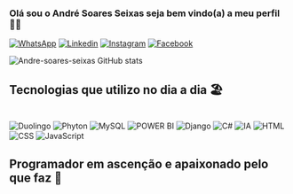 ### Olá sou o André Soares Seixas seja bem vindo(a) a meu perfil 👋🏿

[![WhatsApp](https://img.shields.io/badge/WhatsApp-25D366?style=for-the-badge&logo=whatsapp&logoColor=white)](https://wa.me/31987631869)
[![Linkedin](https://img.shields.io/badge/LinkedIn-0077B5?style=for-the-badge&logo=linkedin&logoColor=white)](https://www.linkedin.com/in/andr%C3%A9-soares-seixas-624782325/)
[![Instagram](https://img.shields.io/badge/Instagram-E4405F?style=for-the-badge&logo=instagram&logoColor=white)](https://www.instagram.com/andresoaresseixas)
[![Facebook](https://img.shields.io/badge/Facebook-1877F2?style=for-the-badge&logo=facebook&logoColor=white)](https://www.facebook.com/andre.soaresseixas)

![Andre-soares-seixas GitHub stats](https://github-readme-stats.vercel.app/api?username=Andre-soares-seixas&show_icons=true&theme=dracula)

## Tecnologias que utilizo no dia a dia 🏖️

<div style="display: inline_block"><br/>
  <img align="center" alt="Duolingo" src="https://img.shields.io/badge/Duolingo-58CC02?style=for-the-badge&logo=Duolingo&logoColor=white" />
  <img align="center" alt="Phyton" src="https://img.shields.io/badge/Python-3776AB?style=for-the-badge&logo=python&logoColor=white" />
  <img align="center" alt="MySQL" src="https://img.shields.io/badge/MySQL-00000F?style=for-the-badge&logo=mysql&logoColor=white" />
  <img align="center" alt="POWER BI" src="https://img.shields.io/badge/Power%20BI-F2C811?style=for-the-badge&logo=power-bi&logoColor=black" />
  <img align="center" alt="Django" src="https://img.shields.io/badge/Django-092E20?style=for-the-badge&logo=django&logoColor=white" />
  <img align="center" alt="C#" src="https://img.shields.io/badge/C%23-239120?style=for-the-badge&logo=c-sharp&logoColor=white" />
  <img align="center" alt="IA" src="https://img.shields.io/badge/AI-Artificial%20Intelligence-blue?style=for-the-badge&logo=ai&logoColor=white" />
  <img align="center" alt="HTML" src="https://img.shields.io/badge/HTML-239120?style=for-the-badge&logo=html5&logoColor=white" />
  <img align="center" alt="CSS" src="https://img.shields.io/badge/CSS-239120?&style=for-the-badge&logo=css3&logoColor=white" />
  <img align="center" alt="JavaScript" src="https://img.shields.io/badge/JavaScript-F7DF1E?style=for-the-badge&logo=javascript&logoColor=black" />
</div>


## Programador em ascenção e apaixonado pelo que faz 🚀
